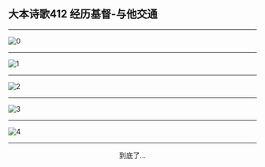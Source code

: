 
## 大本诗歌412 经历基督-与他交通
        
<div id="aplayer0"></div>

---

<img alt="0" data-original="/data/d0412/0">

---

<img alt="1" data-original="/data/d0412/1">

---

<img alt="2" data-original="/data/d0412/2">

---

<img alt="3" data-original="/data/d0412/3">

---

<img alt="4" data-original="/data/d0412/4">

---

<p style="text-align: center">到底了...</p>

<script src="/js/dist-view.js"></script>

<script>
MAIN.id = 'd0412';
        
const ap0 = new APlayer({
    container: document.getElementById('aplayer0'),
    volume: 1,
    loop: 'none',
    preload: 'none',
    audio: [{
        name: '大本诗歌412.mp3',
        artist: '大本诗歌',
        url: 'https://res.wx.qq.com/voice/getvoice?mediaid=MzI0NTk3MDM5M18yMjQ3NDkyNjE0',
        cover: '/favicon'
    }]
});
</script>
